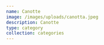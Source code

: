 ```yaml
---
name: Canotte
image: /images/uploads/canotta.jpeg
description: Canotte
type: category
collection: categories
---
```

